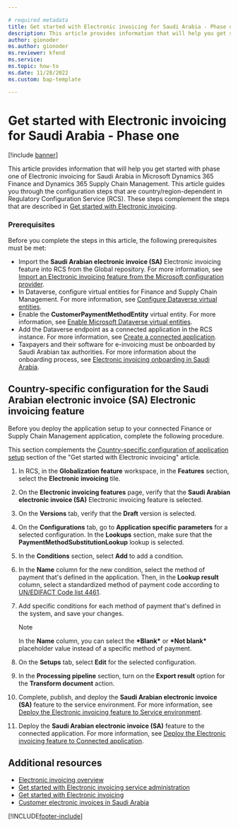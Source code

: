 ```yaml
---

# required metadata
title: Get started with Electronic invoicing for Saudi Arabia - Phase one
description: This article provides information that will help you get started with phase one of Electronic invoicing for Saudi Arabia.
author: gionoder
ms.author: gionoder
ms.reviewer: kfend
ms.service: 
ms.topic: how-to
ms.date: 11/28/2022
ms.custom: bap-template

---
```


# Get started with Electronic invoicing for Saudi Arabia - Phase one

[!include [banner](../includes/banner.md)]

This article provides information that will help you get started with phase one of Electronic invoicing for Saudi Arabia in Microsoft Dynamics 365 Finance and Dynamics 365 Supply Chain Management. This article guides you through the configuration steps that are country/region-dependent in Regulatory Configuration Service (RCS). These steps complement the steps that are described in [Get started with Electronic invoicing](e-invoicing-get-started.md).

### Prerequisites

Before you complete the steps in this article, the following prerequisites must be met: 

- Import the **Saudi Arabian electronic invoice (SA)** Electronic invoicing feature into RCS from the Global repository. For more information, see [Import an Electronic invoicing feature from the Microsoft configuration provider](e-invoicing-get-started.md#import-an-electronic-invoicing-feature-from-the-microsoft-configuration-provider).
- In Dataverse, configure virtual entities for Finance and Supply Chain Management. For more information, see [Configure Dataverse virtual entities](../../fin-ops-core/dev-itpro/power-platform/admin-reference.md).
- Enable the **CustomerPaymentMethodEntity** virtual entity. For more information, see [Enable Microsoft Dataverse virtual entities](../../fin-ops-core/dev-itpro/power-platform/enable-virtual-entities.md).
- Add the Dataverse endpoint as a connected application in the RCS instance. For more information, see [Create a connected application](e-invoicing-get-started-service-administration.md#create-a-connected-application).
- Taxpayers and their software for e-invoicing must be onboarded by Saudi Arabian tax authorities. For more information about the onboarding process, see [Electronic invoicing onboarding in Saudi Arabia](e-invoicing-sa-onboarding.md).

## Country-specific configuration for the Saudi Arabian electronic invoice (SA) Electronic invoicing feature

Before you deploy the application setup to your connected Finance or Supply Chain Management application, complete the following procedure.

This section complements the [Country-specific configuration of application setup](e-invoicing-get-started.md#country-specific-configuration-of-application-setup) section of the "Get started with Electronic invoicing" article.

1. In RCS, in the **Globalization feature** workspace, in the **Features** section, select the **Electronic invoicing** tile.
2. On the **Electronic invoicing features** page, verify that the **Saudi Arabian electronic invoice (SA)** Electronic invoicing feature is selected.
3. On the **Versions** tab, verify that the **Draft** version is selected.
4. On the **Configurations** tab, go to **Application specific parameters** for a selected configuration. In the **Lookups** section, make sure that the **PaymentMethodSubstitutionLookup** lookup is selected.
5. In the **Conditions** section, select **Add** to add a condition.
6. In the **Name** column for the new condition, select the method of payment that's defined in the application. Then, in the **Lookup result** column, select a standardized method of payment code according to [UN/EDIFACT Code list 4461](https://unece.org/fileadmin/DAM/trade/untdid/d16b/tred/tred4461.htm).
7. Add specific conditions for each method of payment that's defined in the system, and save your changes.

    > [!NOTE]
    > In the **Name** column, you can select the **&ast;Blank&ast;** or **&ast;Not blank&ast;** placeholder value instead of a specific method of payment.

8. On the **Setups** tab, select **Edit** for the selected configuration.
9. In the **Processing pipeline** section, turn on the **Export result** option for the **Transform document** action.
10. Complete, publish, and deploy the **Saudi Arabian electronic invoice (SA)** feature to the service environment. For more information, see [Deploy the Electronic invoicing feature to Service environment](e-invoicing-get-started.md#deploy-the-electronic-invoicing-feature-to-service-environment).
11. Deploy the **Saudi Arabian electronic invoice (SA)** feature to the connected application. For more information, see [Deploy the Electronic invoicing feature to Connected application](e-invoicing-get-started.md#deploy-the-electronic-invoicing-feature-to-connected-application).

## Additional resources

- [Electronic invoicing overview](e-invoicing-service-overview.md)
- [Get started with Electronic invoicing service administration](e-invoicing-get-started-service-administration.md)
- [Get started with Electronic invoicing](e-invoicing-get-started.md)
- [Customer electronic invoices in Saudi Arabia](emea-sau-e-invoices.md)

[!INCLUDE[footer-include](../../includes/footer-banner.md)]
